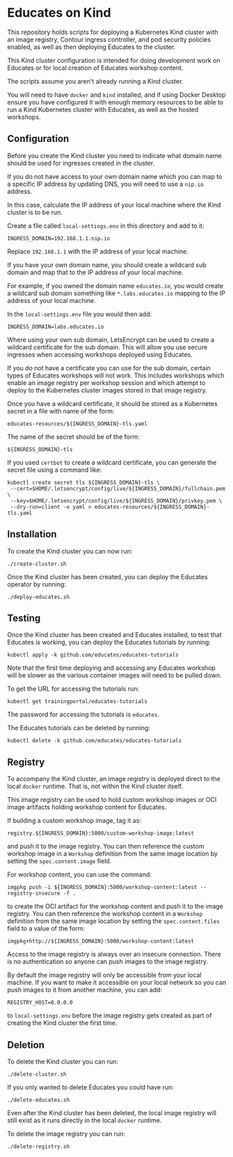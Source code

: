 Educates on Kind
================

This repository holds scripts for deploying a Kubernetes Kind cluster with
an image registry, Contour ingress controller, and pod security policies
enabled, as well as then deploying Educates to the cluster.

This Kind cluster configuration is intended for doing development work on
Educates or for local creation of Educates workshop content.

The scripts assume you aren't already running a Kind cluster.

You will need to have ``docker`` and ``kind`` installed, and if using Docker
Desktop ensure you have configured it with enough memory resources to be able
to run a Kind Kubernetes cluster with Educates, as well as the hosted
workshops.

Configuration
-------------

Before you create the Kind cluster you need to indicate what domain name
should be used for ingresses created in the cluster.

If you do not have access to your own domain name which you can map to a
specific IP address by updating DNS, you will need to use a ``nip.io``
address.

In this case, calculate the IP address of your local machine where the Kind
cluster is to be run.

Create a file called ``local-settings.env`` in this directory and add to it:

```
INGRESS_DOMAIN=192.168.1.1.nip.io
```

Replace ``192.168.1.1`` with the IP address of your local machine.

If you have your own domain name, you should create a wildcard sub domain and
map that to the IP address of your local machine.

For example, if you owned the domain name ``educates.io``, you would create
a wildcard sub domain something like ``*.labs.educates.io`` mapping to the
IP address of your local machine.

In the ``local-settings.env`` file you would then add:

```
INGRESS_DOMAIN=labs.educates.io
```

Where using your own sub domain, LetsEncrypt can be used to create a
wildcard certificate for the sub domain. This will allow you use secure
ingresses when accessing workshops deployed using Educates.

If you do not have a certificate you can use for the sub domain, certain
types of Educates workshops will not work. This includes workshops which
enable an image registry per workshop session and which attempt to deploy
to the Kubernetes cluster images stored in that image registry.

Once you have a wildcard certificate, it should be stored as a Kubernetes
secret in a file with name of the form:

```
educates-resources/${INGRESS_DOMAIN}-tls.yaml
```

The name of the secret should be of the form:

```
${INGRESS_DOMAIN}-tls
```

If you used ``certbot`` to create a wildcard certificate, you can generate
the secret file using a command like:

```
kubectl create secret tls ${INGRESS_DOMAIN}-tls \
 --cert=$HOME/.letsencrypt/config/live/${INGRESS_DOMAIN}/fullchain.pem \
 --key=$HOME/.letsencrypt/config/live/${INGRESS_DOMAIN}/privkey.pem \
 --dry-run=client -o yaml > educates-resources/${INGRESS_DOMAIN}-tls.yaml
```

Installation
------------

To create the Kind cluster you can now run:

```
./create-cluster.sh
```

Once the Kind cluster has been created, you can deploy the Educates operator
by running:

```
./deploy-educates.sh
```

Testing
-------

Once the Kind cluster has been created and Educates installed, to test that
Educates is working, you can deploy the Educates tutorials by running:

```
kubectl apply -k github.com/educates/educates-tutorials
```

Note that the first time deploying and accessing any Educates workshop will
be slower as the various container images will need to be pulled down.

To get the URL for accessing the tutorials run:

```
kubectl get trainingportal/educates-tutorials
```

The password for accessing the tutorials is ``educates``.

The Educates tutorials can be deleted by running:

```
kubectl delete -k github.com/educates/educates-tutorials
```

Registry
--------

To accompany the Kind cluster, an image registry is deployed direct to
the local ``docker`` runtime. That is, not within the Kind cluster itself.

This image registry can be used to hold custom workshop images or OCI
image artifacts holding workshop content for Educates.

If building a custom workshop image, tag it as:

```
registry.${INGRESS_DOMAIN}:5000/custom-workshop-image:latest
```

and push it to the image registry. You can then reference the custom
workshop image in a ``Workshop`` definition from the same image location
by setting the ``spec.content.image`` field.

For workshop content, you can use the command:

```
imgpkg push -i ${INGRESS_DOMAIN}:5000/workshop-content:latest --registry-insecure -f .
```

to create the OCI artifact for the workshop content and push it to the
image registry. You can then reference the workshop content in a
``Workshop`` definition from the same image location by setting the
``spec.content.files`` field to a value of the form:

```
imgpkg+http://${INGRESS_DOMAIN}:5000/workshop-content:latest
```

Access to the image registry is always over an insecure connection.
There is no authentication so anyone can push images to the image
registry.

By default the image registry will only be accessible from your local
machine. If you want to make it accessible on your local network so you
can push images to it from another machine, you can add:

```
REGISTRY_HOST=0.0.0.0
```

to ``local-settings.env`` before the image registry gets created as part
of creating the Kind cluster the first time.

Deletion
--------

To delete the Kind cluster you can run:

```
./delete-cluster.sh
```

If you only wanted to delete Educates you could have run:

```
./delete-educates.sh
```

Even after the Kind cluster has been deleted, the local image registry will
still exist as it runs directly in the local ``docker`` runtime.

To delete the image registry you can run:

```
./delete-registry.sh
```
